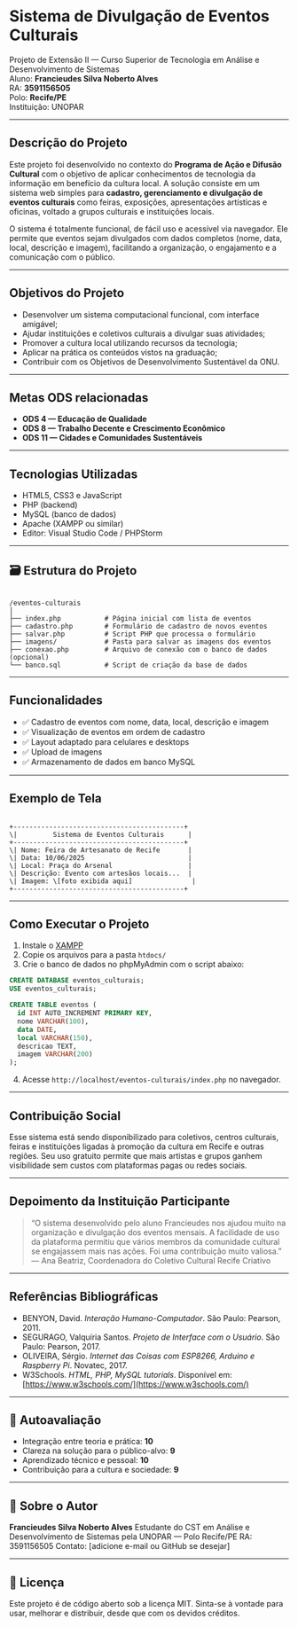 #  Sistema de Divulgação de Eventos Culturais

Projeto de Extensão II — Curso Superior de Tecnologia em Análise e Desenvolvimento de Sistemas  
Aluno: **Francieudes Silva Noberto Alves**  
RA: **3591156505**  
Polo: **Recife/PE**  
Instituição: UNOPAR  

---

##  Descrição do Projeto

Este projeto foi desenvolvido no contexto do **Programa de Ação e Difusão Cultural** com o objetivo de aplicar conhecimentos de tecnologia da informação em benefício da cultura local. A solução consiste em um sistema web simples para **cadastro, gerenciamento e divulgação de eventos culturais** como feiras, exposições, apresentações artísticas e oficinas, voltado a grupos culturais e instituições locais.

O sistema é totalmente funcional, de fácil uso e acessível via navegador. Ele permite que eventos sejam divulgados com dados completos (nome, data, local, descrição e imagem), facilitando a organização, o engajamento e a comunicação com o público.

---

##  Objetivos do Projeto

- Desenvolver um sistema computacional funcional, com interface amigável;
- Ajudar instituições e coletivos culturais a divulgar suas atividades;
- Promover a cultura local utilizando recursos da tecnologia;
- Aplicar na prática os conteúdos vistos na graduação;
- Contribuir com os Objetivos de Desenvolvimento Sustentável da ONU.

---

##  Metas ODS relacionadas

- **ODS 4 — Educação de Qualidade**  
- **ODS 8 — Trabalho Decente e Crescimento Econômico**  
- **ODS 11 — Cidades e Comunidades Sustentáveis**

---

##  Tecnologias Utilizadas

- HTML5, CSS3 e JavaScript
- PHP (backend)
- MySQL (banco de dados)
- Apache (XAMPP ou similar)
- Editor: Visual Studio Code / PHPStorm

---

## 🗃️ Estrutura do Projeto

```

/eventos-culturais
│
├── index.php           # Página inicial com lista de eventos
├── cadastro.php        # Formulário de cadastro de novos eventos
├── salvar.php          # Script PHP que processa o formulário
├── imagens/            # Pasta para salvar as imagens dos eventos
├── conexao.php         # Arquivo de conexão com o banco de dados (opcional)
└── banco.sql           # Script de criação da base de dados

```

---

##  Funcionalidades

- ✅ Cadastro de eventos com nome, data, local, descrição e imagem
- ✅ Visualização de eventos em ordem de cadastro
- ✅ Layout adaptado para celulares e desktops
- ✅ Upload de imagens
- ✅ Armazenamento de dados em banco MySQL

---

##  Exemplo de Tela

```

+-------------------------------------------+
\|         Sistema de Eventos Culturais      |
+-------------------------------------------+
\| Nome: Feira de Artesanato de Recife       |
\| Data: 10/06/2025                          |
\| Local: Praça do Arsenal                   |
\| Descrição: Evento com artesãos locais...  |
\| Imagem: \[foto exibida aqui]               |
+-------------------------------------------+

````

---

##  Como Executar o Projeto

1. Instale o [XAMPP](https://www.apachefriends.org/pt_br/index.html)
2. Copie os arquivos para a pasta `htdocs/`
3. Crie o banco de dados no phpMyAdmin com o script abaixo:

```sql
CREATE DATABASE eventos_culturais;
USE eventos_culturais;

CREATE TABLE eventos (
  id INT AUTO_INCREMENT PRIMARY KEY,
  nome VARCHAR(100),
  data DATE,
  local VARCHAR(150),
  descricao TEXT,
  imagem VARCHAR(200)
);
````

4. Acesse `http://localhost/eventos-culturais/index.php` no navegador.

---

##  Contribuição Social

Esse sistema está sendo disponibilizado para coletivos, centros culturais, feiras e instituições ligadas à promoção da cultura em Recife e outras regiões. Seu uso gratuito permite que mais artistas e grupos ganhem visibilidade sem custos com plataformas pagas ou redes sociais.

---

##  Depoimento da Instituição Participante

> “O sistema desenvolvido pelo aluno Francieudes nos ajudou muito na organização e divulgação dos eventos mensais. A facilidade de uso da plataforma permitiu que vários membros da comunidade cultural se engajassem mais nas ações. Foi uma contribuição muito valiosa.”
> — Ana Beatriz, Coordenadora do Coletivo Cultural Recife Criativo

---

##  Referências Bibliográficas

* BENYON, David. *Interação Humano-Computador*. São Paulo: Pearson, 2011.
* SEGURAGO, Valquíria Santos. *Projeto de Interface com o Usuário*. São Paulo: Pearson, 2017.
* OLIVEIRA, Sérgio. *Internet das Coisas com ESP8266, Arduino e Raspberry Pi*. Novatec, 2017.
* W3Schools. *HTML, PHP, MySQL tutorials*. Disponível em: [https://www.w3schools.com/](https://www.w3schools.com/)

---

## 🧠 Autoavaliação

* Integração entre teoria e prática: **10**
* Clareza na solução para o público-alvo: **9**
* Aprendizado técnico e pessoal: **10**
* Contribuição para a cultura e sociedade: **9**

---

## 🙋 Sobre o Autor

**Francieudes Silva Noberto Alves**
Estudante do CST em Análise e Desenvolvimento de Sistemas pela UNOPAR — Polo Recife/PE
RA: 3591156505
Contato: \[adicione e-mail ou GitHub se desejar]

---

## 📝 Licença

Este projeto é de código aberto sob a licença MIT. Sinta-se à vontade para usar, melhorar e distribuir, desde que com os devidos créditos.
